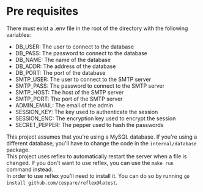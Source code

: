 # Pre requisites
There must exist a .env file in the root of the directory with the following variables:
* DB_USER: The user to connect to the database
* DB_PASS: The password to connect to the database
* DB_NAME: The name of the database
* DB_ADDR: The address of the database
* DB_PORT: The port of the database
* SMTP_USER: The user to connect to the SMTP server
* SMTP_PASS: The password to connect to the SMTP server
* SMTP_HOST: The host of the SMTP server
* SMTP_PORT: The port of the SMTP server
* ADMIN_EMAIL: The email of the admin
* SESSION_KEY: The key used to authenticate the session
* SESSION_ENC: The encryption key used to encrypt the session
* SECRET_PEPPER: The pepper used to hash the passwords

This project assumes that you're using a MySQL database. If you're using a different database, you'll have to change the code in the `internal/database` package.  
This project uses reflex to automatically restart the server when a file is changed. If you don't want to use reflex, you can use the `make run` command instead.  
In order to use reflex you'll need to install it. You can do so by running `go install github.com/cespare/reflex@latest`.